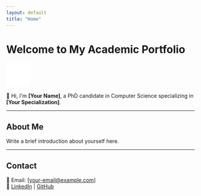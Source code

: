 ```yaml
---
layout: default
title: "Home"
---
```


# Welcome to My Academic Portfolio

![My Photo](images/my-photo.png)

👋 Hi, I'm **[Your Name]**, a PhD candidate in Computer Science specializing in **[Your Specialization]**.

---

## About Me

Write a brief introduction about yourself here.

---

## Contact

📧 Email: [your-email@example.com]  
🔗 [LinkedIn](#) | [GitHub](#)
